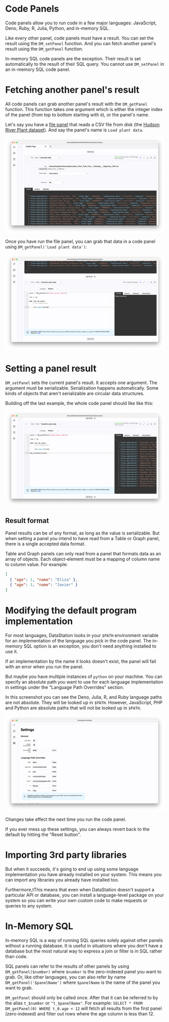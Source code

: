 # Code Panels

Code panels allow you to run code in a few major languages:
JavaScript, Deno, Ruby, R, Julia, Python, and in-memory SQL.

Like every other panel, code panels must have a result. You can set
the result using the `DM_setPanel` function. And you can fetch another
panel's result using the `DM_getPanel` function.

In-memory SQL code panels are the exception. Their result is
set automatically to the result of their SQL query. You cannot use
`DM_setPanel` in an in-memory SQL code panel.

# Fetching another panel's result

All code panels can grab another panel's result with the `DM_getPanel`
function. This function takes one argument which is either the integer
index of the panel (from top to bottom starting with `0`), or the
panel's name.

Let's say you have a [file panel](./File_Panels.md) that reads a CSV
file from disk (the [Hudson River Plant
dataset](https://catalog.data.gov/dataset/hudson-river-park-flora-plantings-beginning-1997)). And
say the panel's name is `Load plant data`.

![Load plant data from CSV file](/tutorials/file-plant-data.png)

Once you have run the file panel, you can grab that data in a code
panel using `DM_getPanel('Load plant data')`:

![Transform plant data no set](/tutorials/transform-plant-data-no-set.png)

# Setting a panel result

`DM_setPanel` sets the current panel's result. It accepts one argument. The argument must be serializable. Serialization happens automatically. Some kinds of objects that aren't serializable are circular data structures.

Building off the last example, the whole code panel should like like this:

![Transform plant data](/tutorials/transform-plant-data.png)

## Result format

Panel results can be of any format, as long as the value is
serializable. But when setting a panel you intend to have read from a
Table or Graph panel, there is a single accepted data format.

Table and Graph panels can only read from a panel that formats data as
an array of objects. Each object-element must be a mapping of column
name to column value. For example:

```json
[
  { "age": 1, "name": "Eliza" },
  { "age": 3, "name": "Javier" }
]
```

# Modifying the default program implementation

For most languages, DataStation looks in your `$PATH` environment
variable for an implementation of the language you pick in the code
panel. The in-memory SQL option is an exception, you don't need
anything installed to use it.

If an implementation by the name it looks doesn't exist, the panel
will fail with an error when you run the panel.

But maybe you have multiple instances of `python` on your machine. You
can specify an absolute path you want to use for each language
implementation in settings under the "Language Path Overrides" section.

In this screenshot you can see the Deno, Julia, R, and Ruby language
paths are not absolute. They will be looked up in `$PATH`. However,
JavaScript, PHP and Python are absolute paths that will not be looked
up in `$PATH`.

![Language path overrides](/tutorials/language-path-overrides.png)

Changes take effect the next time you run the code panel.

If you ever mess up these settings, you can always revert back to the
default by hitting the "Reset button".

# Importing 3rd party libraries

But when it succeeds, it's going to end up using some language
implementation you have already installed on your system. This means
you can import any libraries you already have installed too.

Furthermore,tThis means that even when DataStation doesn't support a
particular API or database, you can install a language-level package
on your system so you can write your own custom code to make requests
or queries to any system.

# In-Memory SQL

In-memory SQL is a way of running SQL queries solely
against other panels without a running database. It is useful in
situations where you don't have a database but the most natural way to
express a join or filter is in SQL rather than code.

SQL panels can refer to the results of other panels by using
`DM_getPanel($number)` where `$number` is the zero-indexed panel you
want to grab. Or, like other languages, you can also refer by name
`DM_getPanel('$panelName')` where `$panelName` is the name of the
panel you want to grab.

`DM_getPanel` should only be called once. After that it can be
referred to by the alias `t_$number` or `"t_$panelName"`. For example:
`SELECT * FROM DM_getPanel(0) WHERE t_0.age < 12` will fetch all
results from the first panel (zero-indexed) and filter out rows where
the age column is less than 12.
